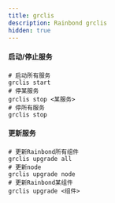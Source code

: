 ```yaml
---
title: grclis
description: Rainbond grclis
hidden: true
---
```


#### 启动/停止服务

```
# 启动所有服务
grclis start
# 停某服务
grclis stop <某服务>
# 停所有服务
grclis stop
```

#### 更新服务

```
# 更新Rainbond所有组件
grclis upgrade all
# 更新node
grclis upgrade node
# 更新Rainbond某组件
grclis upgrade <组件>
```